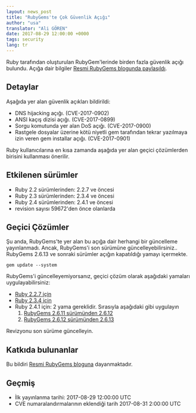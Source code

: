 ```yaml
---
layout: news_post
title: "RubyGems'te Çok Güvenlik Açığı"
author: "usa"
translator: "Ali GÖREN"
date: 2017-08-29 12:00:00 +0000
tags: security
lang: tr
---
```


Ruby tarafından oluşturulan RubyGem'lerinde birden fazla güvenlik açığı bulundu.
Açığa dair bilgiler [Resmi RubyGems blogunda paylaşıldı](http://blog.rubygems.org/2017/08/27/2.6.13-released.html).

## Detaylar

Aşağıda yer alan güvenlik açıkları bildirildi:

* DNS hijacking açığı. (CVE-2017-0902)
* ANSI kaçış dizisi açığı. (CVE-2017-0899)
* Sorgu komutunda yer alan DoS açığı. (CVE-2017-0900)
* Rastgele dosyalar üzerine kötü niyetli gem tarafından tekrar yazılmaya izin veren gem installar açığı. (CVE-2017-0901)

Ruby kullanıcılarına en kısa zamanda aşağıda yer alan geçici çözümlerden birisini kullanması önerilir.

## Etkilenen sürümler

* Ruby 2.2 sürümlerinden: 2.2.7 ve öncesi
* Ruby 2.3 sürümlerinden: 2.3.4 ve öncesi
* Ruby 2.4 sürümlerinden: 2.4.1 ve öncesi
* revision sayısı 59672'den önce olanlarda

## Geçici Çözümler

Şu anda, RubyGems'te yer alan bu açığa dair herhangi bir güncelleme yayınlanmadı.
Ancak, RubyGems'i son sürümüne güncelleyebilirsiniz..
RubyGems 2.6.13 ve sonraki sürümler açığın kapatıldığı yamayı içermekte.

```
gem update --system
```

RubyGems'i güncelleyemiyorsanız, geçici çözüm olarak aşağıdaki yamaları uygulayabilirsiniz:

* [Ruby 2.2.7 için](https://bugs.ruby-lang.org/attachments/download/6690/rubygems-2613-ruby22.patch)
* [Ruby 2.3.4 için](https://bugs.ruby-lang.org/attachments/download/6691/rubygems-2613-ruby23.patch)
* Ruby 2.4.1 için: 2 yama gereklidir.  Sırasıyla aşağıdaki gibi uygulayın
  1. [RubyGems 2.6.11 sürümünden 2.6.12](https://bugs.ruby-lang.org/attachments/download/6692/rubygems-2612-ruby24.patch)
  2. [RubyGems 2.6.12 sürümünden 2.6.13](https://bugs.ruby-lang.org/attachments/download/6693/rubygems-2613-ruby24.patch)

Revizyonu son sürüme güncelleyin.

## Katkıda bulunanlar

Bu bildiri [Resmi RubyGems bloguna](http://blog.rubygems.org/2017/08/27/2.6.13-released.html) dayanmaktadır.

## Geçmiş

* İlk yayınlanma tarihi: 2017-08-29 12:00:00 UTC
* CVE numaralandırmalarının eklendiği tarih 2017-08-31 2:00:00 UTC
